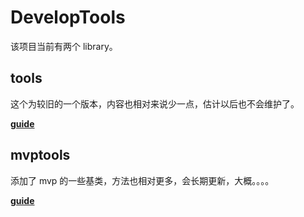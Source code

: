 # DevelopTools
该项目当前有两个 library。
## tools
这个为较旧的一个版本，内容也相对来说少一点，估计以后也不会维护了。

**[guide](/guide/tools)**

## mvptools
添加了 mvp 的一些基类，方法也相对更多，会长期更新，大概。。。。

**[guide](/guide/mvptools)**
